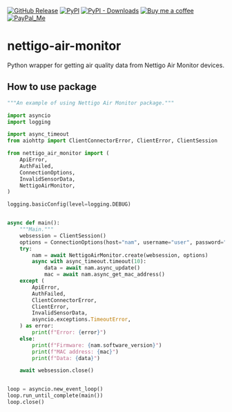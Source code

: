 [![GitHub Release][releases-shield]][releases]
[![PyPI][pypi-releases-shield]][pypi-releases]
[![PyPI - Downloads][pypi-downloads]][pypi-statistics]
[![Buy me a coffee][buy-me-a-coffee-shield]][buy-me-a-coffee]
[![PayPal_Me][paypal-me-shield]][paypal-me]

# nettigo-air-monitor

Python wrapper for getting air quality data from Nettigo Air Monitor devices.


## How to use package

```python
"""An example of using Nettigo Air Monitor package."""

import asyncio
import logging

import async_timeout
from aiohttp import ClientConnectorError, ClientError, ClientSession

from nettigo_air_monitor import (
    ApiError,
    AuthFailed,
    ConnectionOptions,
    InvalidSensorData,
    NettigoAirMonitor,
)

logging.basicConfig(level=logging.DEBUG)


async def main():
    """Main."""
    websession = ClientSession()
    options = ConnectionOptions(host="nam", username="user", password="password")
    try:
        nam = await NettigoAirMonitor.create(websession, options)
        async with async_timeout.timeout(10):
            data = await nam.async_update()
            mac = await nam.async_get_mac_address()
    except (
        ApiError,
        AuthFailed,
        ClientConnectorError,
        ClientError,
        InvalidSensorData,
        asyncio.exceptions.TimeoutError,
    ) as error:
        print(f"Error: {error}")
    else:
        print(f"Firmware: {nam.software_version}")
        print(f"MAC address: {mac}")
        print(f"Data: {data}")

    await websession.close()


loop = asyncio.new_event_loop()
loop.run_until_complete(main())
loop.close()

```

[releases]: https://github.com/bieniu/nettigo-air-monitor/releases
[releases-shield]: https://img.shields.io/github/release/bieniu/nettigo-air-monitor.svg?style=popout
[pypi-releases]: https://pypi.org/project/nettigo-air-monitor/
[pypi-statistics]: https://pepy.tech/project/nettigo-air-monitor
[pypi-releases-shield]: https://img.shields.io/pypi/v/nettigo-air-monitor
[pypi-downloads]: https://pepy.tech/badge/nettigo-air-monitor/month
[buy-me-a-coffee-shield]: https://img.shields.io/static/v1.svg?label=%20&message=Buy%20me%20a%20coffee&color=6f4e37&logo=buy%20me%20a%20coffee&logoColor=white
[buy-me-a-coffee]: https://www.buymeacoffee.com/QnLdxeaqO
[paypal-me-shield]: https://img.shields.io/static/v1.svg?label=%20&message=PayPal.Me&logo=paypal
[paypal-me]: https://www.paypal.me/bieniu79
